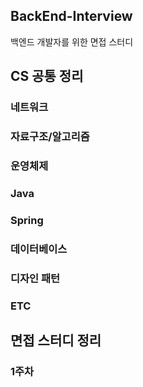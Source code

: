 ## BackEnd-Interview

백엔드 개발자를 위한 면접 스터디


## CS 공통 정리

### 네트워크

### 자료구조/알고리즘

### 운영체제

### Java

### Spring

### 데이터베이스

### 디자인 패턴

### ETC


## 면접 스터디 정리

### 1주차
